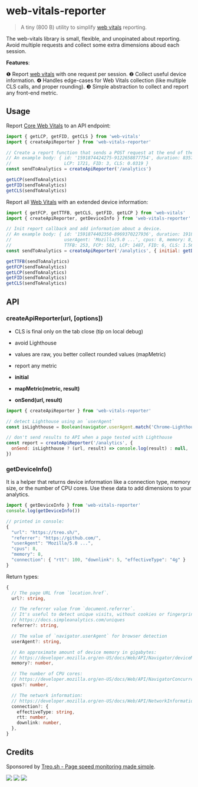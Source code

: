 # web-vitals-reporter

> A tiny (800 B) utility to simplify [web vitals](https://github.com/GoogleChrome/web-vitals) reporting.

The web-vitals library is small, flexible, and unopinated about reporting.
Avoid multiple requests and collect some extra dimensions aboud each session.

**Features**:

❶ Report [web vitals](https://github.com/GoogleChrome/web-vitals) with one request per session.
❷ Collect useful device information.
❹ Handles edge-cases for Web Vitals collection (like multiple CLS calls, and proper rounding).
❸ Simple abstraction to collect and report any front-end metric.

## Usage

Report [Core Web Vitals](https://web.dev/vitals/) to an API endpoint:

```js
import { getLCP, getFID, getCLS } from 'web-vitals'
import { createApiReporter } from 'web-vitals-reporter'

// Create a report function that sends a POST request at the end of the session.
// An example body: { id: '1591874424275-9122658877754', duration: 8357,
//                    LCP: 1721, FID: 3, CLS: 0.0319 }
const sendToAnalytics = createApiReporter('/analytics')

getLCP(sendToAnalytics)
getFID(sendToAnalytics)
getCLS(sendToAnalytics)
```

Report all [Web Vitals](https://web.dev/vitals/) with an extended device information:

```js
import { getFCP, getTTFB, getCLS, getFID, getLCP } from 'web-vitals'
import { createApiReporter, getDeviceInfo } from 'web-vitals-reporter'

// Init report callback and add information about a device.
// An example body: { id: '1591874402350-8969370227936', duration: 19185, url: 'https://treo.sh/', referrer: 'https://github.com/,
//                    userAgent: 'Mozilla/5.0 ...', cpus: 8, memory: 8, connection: {rtt: 100, downlink: 5, effectiveType: '4g'},
//                    TTFB: 253, FCP: 502, LCP: 1487, FID: 6, CLS: 1.5602 }
const sendToAnalytics = createApiReporter('/analytics', { initial: getDeviceInfo() })

getTTFB(sendToAnalytics)
getFCP(sendToAnalytics)
getLCP(sendToAnalytics)
getFID(sendToAnalytics)
getCLS(sendToAnalytics)
```

## API

### createApiReporter(url, [options])

- CLS is final only on the tab close (tip on local debug)
- avoid Lighthouse
- values are raw, you better collect rounded values (mapMetric)
- report any metric

- **initial**

- **mapMetric(metric, result)**

- **onSend(url, result)**

```js
import { createApiReporter } from 'web-vitals-reporter'

// detect Lighthouse using an `userAgent`
const isLighthouse = Boolean(navigator.userAgent.match('Chrome-Lighthouse'))

// don't send results to API when a page tested with Lighthouse
const report = createApiReporter('/analytics', {
  onSend: isLighthouse ? (url, result) => console.log(result) : null,
})
```

### getDeviceInfo()

It is a helper that returns device information like a connection type, memory size, or the number of CPU cores.
Use these data to add dimensions to your analytics.

```js
import { getDeviceInfo } from 'web-vitals-reporter'
console.log(getDeviceInfo())

// printed in console:
{
  "url": "https://treo.sh/",
  "referrer": "https://github.com/",
  "userAgent": "Mozilla/5.0 ...",
  "cpus": 8,
  "memory": 8,
  "connection": { "rtt": 100, "downlink": 5, "effectiveType": "4g" }
}
```

Return types:

```ts
{
  // The page URL from `location.href`.
  url?: string,

  // The referrer value from `document.referrer`.
  // It's useful to detect unique visits, without cookies or fingerprinting
  // https://docs.simpleanalytics.com/uniques
  referrer?: string,

  // The value of `navigator.userAgent` for browser detection
  userAgent?: string,

  // An approximate amount of device memory in gigabytes:
  // https://developer.mozilla.org/en-US/docs/Web/API/Navigator/deviceMemory
  memory?: number,

  // The number of CPU cores:
  // https://developer.mozilla.org/en-US/docs/Web/API/NavigatorConcurrentHardware/hardwareConcurrency
  cpus?: number,

  // The network information:
  // https://developer.mozilla.org/en-US/docs/Web/API/NetworkInformation
  connection?: {
    effectiveType: string,
    rtt: number,
    downlink: number,
  },
}
```

## Credits

Sponsored by [Treo.sh - Page speed monitoring made simple](https://treo.sh/).

[![](https://github.com/treosh/web-vitals-reporter/workflows/CI/badge.svg)](https://github.com/treosh/web-vitals-reporter/actions?workflow=CI)
[![](https://img.shields.io/npm/v/web-vitals-reporter.svg)](https://npmjs.org/package/web-vitals-reporter)
[![](https://img.shields.io/badge/license-MIT-blue.svg)](./LICENSE)

